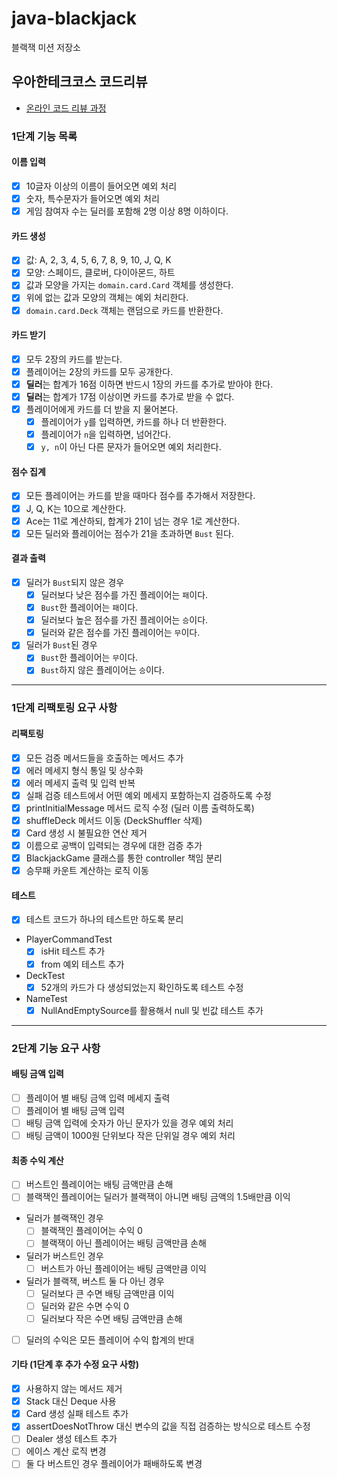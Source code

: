 # java-blackjack

블랙잭 미션 저장소

## 우아한테크코스 코드리뷰

- [온라인 코드 리뷰 과정](https://github.com/woowacourse/woowacourse-docs/blob/master/maincourse/README.md)

### 1단계 기능 목록

#### 이름 입력

- [x] 10글자 이상의 이름이 들어오면 예외 처리
- [x] 숫자, 특수문자가 들어오면 예외 처리
- [x] 게임 참여자 수는 딜러를 포함해 2명 이상 8명 이하이다.

#### 카드 생성

- [x] 값: A, 2, 3, 4, 5, 6, 7, 8, 9, 10, J, Q, K
- [x] 모양: 스페이드, 클로버, 다이아몬드, 하트
- [x] 값과 모양을 가지는 `domain.card.Card` 객체를 생성한다.
- [x] 위에 없는 값과 모양의 객체는 예외 처리한다.
- [x] `domain.card.Deck` 객체는 랜덤으로 카드를 반환한다.

#### 카드 받기

- [x] 모두 2장의 카드를 받는다.
- [x] 플레이어는 2장의 카드를 모두 공개한다.
- [x] **딜러**는 합계가 16점 이하면 반드시 1장의 카드를 추가로 받아야 한다.
- [x] **딜러**는 합계가 17점 이상이면 카드를 추가로 받을 수 없다.
- [x] 플레이어에게 카드를 더 받을 지 물어본다.
    - [x] 플레이어가 `y`를 입력하면, 카드를 하나 더 반환한다.
    - [x] 플레이어가 `n`을 입력하면, 넘어간다.
    - [x] `y, n`이 아닌 다른 문자가 들어오면 예외 처리한다.

#### 점수 집계

- [x] 모든 플레이어는 카드를 받을 때마다 점수를 추가해서 저장한다.
- [x] J, Q, K는 10으로 계산한다.
- [x] Ace는 11로 계산하되, 합계가 21이 넘는 경우 1로 계산한다.
- [x] 모든 딜러와 플레이어는 점수가 21을 초과하면 `Bust` 된다.

#### 결과 출력

- [x] 딜러가 `Bust`되지 않은 경우
    - [x] 딜러보다 낮은 점수를 가진 플레이어는 `패`이다.
    - [x] `Bust`한 플레이어는 `패`이다.
    - [x] 딜러보다 높은 점수를 가진 플레이어는 `승`이다.
    - [x] 딜러와 같은 점수를 가진 플레이어는 `무`이다.
- [x] 딜러가 `Bust`된 경우
    - [x] `Bust`한 플레이어는 `무`이다.
    - [x] `Bust`하지 않은 플레이어는 `승`이다.

---

### 1단계 리팩토링 요구 사항
#### 리팩토링
- [x] 모든 검증 메서드들을 호출하는 메서드 추가
- [x] 에러 메세지 형식 통일 및 상수화
- [x] 에러 메세지 출력 및 입력 반복
- [x] 실패 검증 테스트에서 어떤 예외 메세지 포함하는지 검증하도록 수정
- [x] printInitialMessage 메서드 로직 수정 (딜러 이름 출력하도록)
- [x] shuffleDeck 메서드 이동 (DeckShuffler 삭제)
- [x] Card 생성 시 불필요한 연산 제거
- [x] 이름으로 공백이 입력되는 경우에 대한 검증 추가
- [x] BlackjackGame 클래스를 통한 controller 책임 분리
- [x] 승무패 카운트 계산하는 로직 이동

#### 테스트
- [x] 테스트 코드가 하나의 테스트만 하도록 분리
- PlayerCommandTest
  - [x] isHit 테스트 추가
  - [x] from 예외 테스트 추가
- DeckTest
  - [x] 52개의 카드가 다 생성되었는지 확인하도록 테스트 수정
- NameTest
  - [x] NullAndEmptySource를 활용해서 null 및 빈값 테스트 추가

---

### 2단계 기능 요구 사항

#### 배팅 금액 입력
- [ ] 플레이어 별 배팅 금액 입력 메세지 출력
- [ ] 플레이어 별 배팅 금액 입력
- [ ] 배팅 금액 입력에 숫자가 아닌 문자가 있을 경우 예외 처리
- [ ] 배팅 금액이 1000원 단위보다 작은 단위일 경우 예외 처리

#### 최종 수익 계산
- [ ] 버스트인 플레이어는 배팅 금액만큼 손해
- [ ] 블랙잭인 플레이어는 딜러가 블랙잭이 아니면 배팅 금액의 1.5배만큼 이익
- 딜러가 블랙잭인 경우
  - [ ] 블랙잭인 플레이어는 수익 0
  - [ ] 블랙잭이 아닌 플레이어는 배팅 금액만큼 손해
- 딜러가 버스트인 경우
  - [ ] 버스트가 아닌 플레이어는 배팅 금액만큼 이익
- 딜러가 블랙잭, 버스트 둘 다 아닌 경우
  - [ ] 딜러보다 큰 수면 배팅 금액만큼 이익
  - [ ] 딜러와 같은 수면 수익 0
  - [ ] 딜러보다 작은 수면 배팅 금액만큼 손해
- [ ] 딜러의 수익은 모든 플레이어 수익 합계의 반대

#### 기타 (1단계 후 추가 수정 요구 사항)
- [x] 사용하지 않는 메서드 제거
- [x] Stack 대신 Deque 사용
- [x] Card 생성 실패 테스트 추가
- [x] assertDoesNotThrow 대신 변수의 값을 직접 검증하는 방식으로 테스트 수정
- [ ] Dealer 생성 테스트 추가
- [ ] 에이스 계산 로직 변경
- [ ] 둘 다 버스트인 경우 플레이어가 패배하도록 변경
